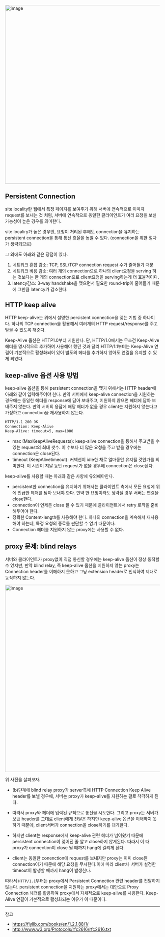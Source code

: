 
<img width="582" alt="image" src="https://github.com/rlaisqls/TIL/assets/81006587/c523e94f-6131-4eb9-b97d-9d5a14fef346">

## Persistent Connection

site locality란 웹에서 특정 페이지를 보여주기 위해 서버에 연속적으로 이미지 request를 보내는 것 처럼, 서버에 연속적으로 동일한 클라이언트가 여러 요청을 보낼 가능성이 높은 경우를 의미한다.

site localiry가 높은 경우엔, 요청이 처리된 후에도 connection을 유지하는 persistent connection을 통해 통신 효율을 높일 수 있다. (connection을 위한 절차가 생략되므로)

그 외에도 아래와 같은 장점이 있다.

1. 네트워크 혼잡 감소: TCP, SSL/TCP connection request 수가 줄어들기 때문
2. 네트워크 비용 감소: 여러 개의 connection으로 하나의 client요청을 serving 하는 것보다는 한 개의 connection으로 client요청을 serving하는게 더 효율적이다.
3. latency감소: 3-way handshake을 맺으면서 필요한 round-trip이 줄어들기 때문에 그만큼 latency가 감소한다.

## HTTP keep alive

HTTP keep-alive는 위에서 설명한 persistent connection을 맺는 기법 중 하나이다. 하나의 TCP connection을 활용해서 여러개의 HTTP request/response를 주고받을 수 있도록 해준다. 

Keep-Alive 옵션은 HTTP1.0부터 지원한다. 단, HTTP/1.0에서는 무조건 Keep-Alive 헤더를 명시적으로 추가하여 사용해야 했던 것과 달리 HTTP/1.1부터는 Keep-Alive 연결이 기본적으로 활성화되어 있어 별도의 헤더를 추가하지 않아도 연결을 유지할 수 있게 되었다.

## keep-alive 옵션 사용 방법

keep-alive 옵션을 통해 persistent connection을 맺기 위해서는 HTTP header에 아래와 같이 입력해주어야 한다. 만약 서버에서 keep-alive connection을 지원하는 경우에는 동일한 헤더를 response에 담아 보내주고, 지원하지 않으면 헤더에 담아 보내주지 않는다. 만약 서버의 응답에 해당 헤더가 없을 경우 client는 지원하지 않는다고 가정하고 connection을 재사용하지 않는다.

```bash
HTTP/1.1 200 OK
Connection: Keep-Alive
Keep-Alive: timeout=5, max=1000
```

- max (MaxKeepAliveRequests): keep-alive connection을 통해서 주고받을 수 있는 request의 최대 갯수. 이 수보다 더 많은 요청을 주고 받을 경우에는 connection은 close된다.
- timeout (KeepAlivetimeout): 커넥션이 idle한 채로 얼마동안 유지될 것인가를 의미한다. 이 시간이 지날 동안 request가 없을 경우에 connection은 close된다.

keep-alive를 사용할 때는 아래와 같은 사항에 유의해야한다.

- persistent한 connection을 유지하기 위해서는 클라이언트 측에서 모든 요청에 위에 언급한 헤더를 담아 보내야 한다. 만약 한 요청이라도 생략될 경우 서버는 연결을 close한다.
- connection이 언제든 close 될 수 있기 때문에 클라이언트에서 retry 로직을 준비해두어야 한다.
- 정확한 Content-length를 사용해야 한다. 하나의 connection을 계속해서 재사용해야 하는데, 특정 요청의 종료를 판단할 수 없기 때문이다.
- Connection 헤더를 지원하지 않는 proxy에는 사용할 수 없다.

## proxy 문제: blind relays

서버와 클라이언트가 proxy없이 직접 통신할 경우에는 keep-alive 옵션이 정상 동작할 수 있지만, 만약 blind relay, 즉 keep-alive 옵션을 지원하지 않는 proxy는 Connection header를 이해하지 못하고 그냥 extension header로 인식하여 제대로 동작하지 않는다.

<img width="610" alt="image" src="https://github.com/rlaisqls/TIL/assets/81006587/1d24ac31-8441-4c1d-a62f-628a67c6e6ec">

위 사진을 살펴보자.

- (b)단계에 blind relay proxy가 server측에 HTTP Connection Keep Alive header를 보낼 경우에, 서버는 proxy가 keep-alive를 지원하는 걸로 착각하게 된다.

- 따라서 proxy와 헤더에 입력된 규칙으로 통신을 시도한다. 그리고 proxy는 서버가 보낸 header를 그대로 client에게 전달은 하지만 keep-alive 옵션을 이해하지 못하기 때문에, client서버가 connection을 close하기를 대기한다.

- 하지만 client는 response에서 keep-alive 관련 헤더가 넘어왔기 때문에 persistent connection이 맺어진 줄 알고 close하지 않게된다. 따라서 이 때 proxy가 connection이 close 될 때까지 hang에 걸리게 된다.
  
- client는 동일한 conenction에 request를 보내지만 proxy는 이미 close된 connection이기 때문에 해당 요청을 무시한다.이에 따라 client나 서버가 설정한 timeout이 발생할 때까지 hang이 발생한다.

따라서 `HTTP/1.1`부터는 proxy에서 Persistent Connection 관련 header를 전달하지 않는다. persistent connection을 지원하는 proxy에서는 대안으로 Proxy Connection 헤더를 활용하여 proxy에서 자체적으로 keep-alive를 사용한다. Keep-Alive 연결이 기본적으로 활성화되는 이유가 이 때문이다.

---
참고
- https://flylib.com/books/en/1.2.1.88/1/
- http://www.w3.org/Protocols/rfc2616/rfc2616.txt